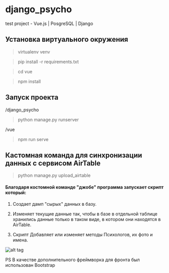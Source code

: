 # django_psycho
test project - Vue.js | PosgreSQL | Django


## Установка виртуального окружения 

> virtualenv venv

> pip install -r requirements.txt

> cd vue

> npm install

## Запуск проекта

/django_psycho

> python manage.py runserver

/vue

> npm run serve

## Кастомная команда для синхронизации данных с сервисом AirTable

> python manage.py upload_airtable

#### Благодаря костомной команде "джобе" программа запускает скрипт который:

1. Создает дамп "сырых" данных в базу.
2. Изменяет текущие данные так, чтобы в базе в отдельной таблице 
   хранились данные только в таком виде, в котором они находятся в AirTable.
   
3. Скрипт Добавляет или изменяет методы Психологов, их фото и имена.


![alt tag](https://drive.google.com/file/d/1A7UdZXoASZHpGb5R3P9O0nTHFB8d6cMr/view?usp=sharing "Верстка по мокаппу")​



PS В качестве дополнительного фреймворка для фронта был использован Bootstrap 
